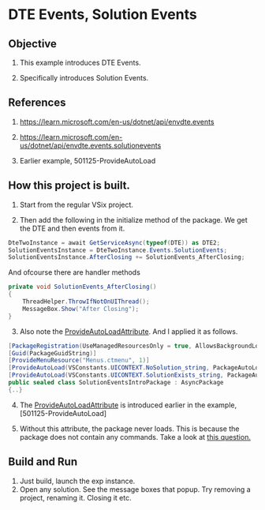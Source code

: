 # DTE Events, Solution Events

## Objective
1. This example introduces DTE Events.

2. Specifically introduces Solution Events.


## References
1. https://learn.microsoft.com/en-us/dotnet/api/envdte.events

2. https://learn.microsoft.com/en-us/dotnet/api/envdte.events.solutionevents

3. Earlier example, 501125-ProvideAutoLoad

## How this project is built.
1. Start from the regular VSix project.

2. Then add the following in the initialize method of the package. We get the DTE and then events from it.

```cs
DteTwoInstance = await GetServiceAsync(typeof(DTE)) as DTE2;
SolutionEventsInstance = DteTwoInstance.Events.SolutionEvents;
SolutionEventsInstance.AfterClosing += SolutionEvents_AfterClosing;
```
And ofcourse there are handler methods

```cs
private void SolutionEvents_AfterClosing()
{
    ThreadHelper.ThrowIfNotOnUIThread();
    MessageBox.Show("After Closing");
}
```

3. Also note the  [ProvideAutoLoadAttribute](https://learn.microsoft.com/en-us/dotnet/api/microsoft.visualstudio.shell.provideautoloadattribute). And I applied it as follows.

```cs
[PackageRegistration(UseManagedResourcesOnly = true, AllowsBackgroundLoading = true)]
[Guid(PackageGuidString)]
[ProvideMenuResource("Menus.ctmenu", 1)]
[ProvideAutoLoad(VSConstants.UICONTEXT.NoSolution_string, PackageAutoLoadFlags.BackgroundLoad)]
[ProvideAutoLoad(VSConstants.UICONTEXT.SolutionExists_string, PackageAutoLoadFlags.BackgroundLoad)]
public sealed class SolutionEventsIntroPackage : AsyncPackage
{..}
```

4. The [ProvideAutoLoadAttribute](https://learn.microsoft.com/en-us/dotnet/api/microsoft.visualstudio.shell.provideautoloadattribute) is introduced earlier in the example, [501125-ProvideAutoLoad]

5. Without this attribute, the package never loads. This is because the package does not contain any commands. Take a look at [this question.](https://github.com/microsoft/VSExtensibility/issues/272#issuecomment-1772743380) 

## Build and Run
1. Just build, launch the exp instance. 
2. Open any solution. See the message boxes that popup. Try removing a project, renaming it. Closing it etc.